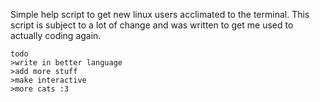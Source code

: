 Simple help script to get new linux users acclimated to the terminal. This script is subject to a lot of change and was written to get me used to
actually coding again.
```
todo
>write in better language
>add more stuff
>make interactive
>more cats :3 
```
